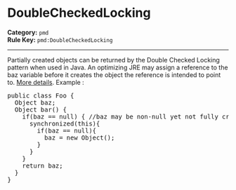 # DoubleCheckedLocking
**Category:** `pmd`<br/>
**Rule Key:** `pmd:DoubleCheckedLocking`<br/>


-----

Partially created objects can be returned by the Double Checked Locking pattern when used in Java. An optimizing JRE may assign a reference to the baz variable before it creates the object the reference is intended to point to.
<a href="http://www.javaworld.com/javaworld/jw-02-2001/jw-0209-double.html">More details</a>. Example :
<pre>
public class Foo {
  Object baz;
  Object bar() {
    if(baz == null) { //baz may be non-null yet not fully created
      synchronized(this){
        if(baz == null){
          baz = new Object();
        }
      }
    }
    return baz;
  }
}
</pre>

